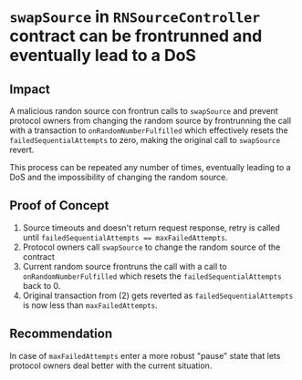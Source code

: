 # `swapSource` in `RNSourceController` contract can be frontrunned and eventually lead to a DoS

## Impact

A malicious randon source con frontrun calls to `swapSource` and prevent protocol owners from changing the random source by frontrunning the call with a transaction to `onRandomNumberFulfilled` which effectively resets the `failedSequentialAttempts` to zero, making the original call to `swapSource` revert.

This process can be repeated any number of times, eventually leading to a DoS and the impossibility of changing the random source.

## Proof of Concept

1. Source timeouts and doesn't return request response, retry is called until `failedSequentialAttempts == maxFailedAttempts`.
2. Protocol owners call `swapSource` to change the random source of the contract
3. Current random source frontruns the call with a call to `onRandomNumberFulfilled` which resets the `failedSequentialAttempts` back to 0.
4. Original transaction from (2) gets reverted as `failedSequentialAttempts` is now less than `maxFailedAttempts`.

## Recommendation

In case of `maxFailedAttempts` enter a more robust "pause" state that lets protocol owners deal better with the current situation. 
